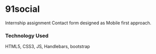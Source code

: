 # 91social
Internship assignment Contact form designed as Mobile first approach.
### Technology Used
HTML5, CSS3, JS, Handlebars, bootstrap

